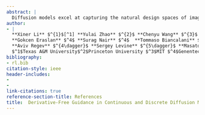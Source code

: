 ```yaml
---
abstract: |
  Diffusion models excel at capturing the natural design spaces of images, molecules, and biological sequences of DNA, RNA, and proteins. However, for many applications from biological research to biotherapeutic discovery, rather than merely generating designs that are natural, we aim to optimize downstream reward functions while preserving the naturalness of these design spaces. Existing methods for achieving this goal often require “differentiable” proxy models (*e.g.*, classifier guidance) or computationally-expensive fine-tuning of diffusion models (*e.g.*, classifier-free guidance, RL-based fine-tuning). Here, we propose a new method, **S**oft alue-based **D**ecoding in **D**iffusion models (), to address these challenges. is an iterative sampling method that integrates soft value functions, which looks ahead to how intermediate noisy states lead to high rewards in the future, into the standard inference procedure of pre-trained diffusion models. Notably, avoids fine-tuning generative models and eliminates the need to construct differentiable models. This enables us to (1) directly utilize non-differentiable features/reward feedback, commonly used in many scientific domains, and (2) apply our method to recent discrete diffusion models in a principled way. Finally, we demonstrate the effectiveness of across several domains, including image generation, molecule generation (optimization of docking scores, QED, SA), and DNA/RNA generation (optimization of activity levels). The code is available at <https://github.com/masa-ue/SVDD>.
author:
- |
  **Xiner Li** $^{1}$[^1] **Yulai Zhao** $^{2}$ **Chenyu Wang** $^{3}$ **Gabriele Scalia** $^4$  
  **Gokcen Eraslan** $^4$ **Surag Nair** $^4$  **Tommaso Biancalani** $^4$ **Shuiwang Ji** $^1$  
  **Aviv Regev** $^{4\dagger}$ **Sergey Levine** $^{5\dagger}$ **Masatoshi Uehara** $^{4}$[^2]  
  $^1$Texas A&M University$^2$Princeton University $^3$MIT $^4$Genentech $^5$UC Berkeley
bibliography:
- rl.bib
citation-style: ieee
header-includes:
- 
- 
link-citations: true
reference-section-title: References
title:  Derivative-Free Guidance in Continuous and Discrete Diffusion Models with Soft Value-Based Decoding
---
```





[^1]: Work mainly done during an internship at Genentech

[^2]: Corresponding authors: `regev.aviv@gene.com`, `svlevine@eecs.berkeley.edu`  
    `uehara.masatoshi@gene.com`
